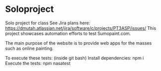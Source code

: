 # Soloproject
Solo project for class
See Jira plans here: https://dmutah.atlassian.net/jira/software/c/projects/PT3ASP/issues/
This project showcases automation efforts to test Sumopaint.com.

The main purpose of the website is to provide web apps for the masses such as online painting.

To execute these tests:
(inside git bash)
Install dependencies: npm i
Execute the tests: npm nasatest

